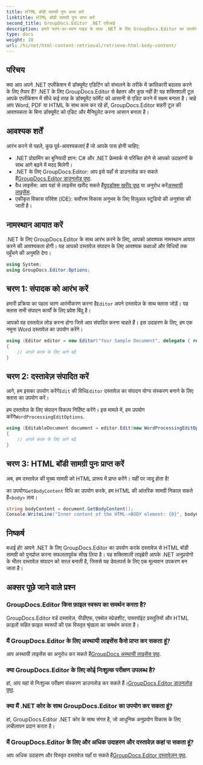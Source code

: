 ```yaml
---
title: HTML बॉडी सामग्री पुनः प्राप्त करें
linktitle: HTML बॉडी सामग्री पुनः प्राप्त करें
second_title: GroupDocs.Editor .NET एपीआई
description: हमारे चरण-दर-चरण गाइड के साथ .NET के लिए GroupDocs.Editor का उपयोग करके HTML बॉडी सामग्री प्राप्त करें। अपने .NET अनुप्रयोगों को आसानी से बढ़ाएँ।
type: docs
weight: 10
url: /hi/net/html-content-retrieval/retrieve-html-body-content/
---
```

## परिचय
क्या आप अपने .NET एप्लीकेशन में डॉक्यूमेंट एडिटिंग को संभालने के तरीके में क्रांतिकारी बदलाव करने के लिए तैयार हैं? .NET के लिए GroupDocs.Editor से बेहतर और कुछ नहीं है! यह शक्तिशाली टूल आपके एप्लीकेशन में सीधे कई तरह के डॉक्यूमेंट फॉर्मेट को आसानी से एडिट करने में सक्षम बनाता है। चाहे आप Word, PDF या HTML के साथ काम कर रहे हों, GroupDocs.Editor बाहरी टूल की आवश्यकता के बिना डॉक्यूमेंट को एडिट और मैनिपुलेट करना आसान बनाता है।
## आवश्यक शर्तें
आरंभ करने से पहले, कुछ पूर्व-आवश्यकताएं हैं जो आपके पास होनी चाहिए:
- .NET प्रोग्रामिंग का बुनियादी ज्ञान: C# और .NET फ्रेमवर्क से परिचित होने से आपको उदाहरणों के साथ आगे बढ़ने में मदद मिलेगी।
-  .NET के लिए GroupDocs.Editor: आप इसे यहाँ से डाउनलोड कर सकते हैं[GroupDocs.Editor डाउनलोड पृष्ठ](https://releases.groupdocs.com/editor/net/).
-  वैध लाइसेंस: आप यहां से लाइसेंस खरीद सकते हैं[ग्रुपडॉक्स खरीद पृष्ठ](https://purchase.groupdocs.com/buy) या अनुरोध करें[अस्थायी लाइसेंस](https://purchase.groupdocs.com/temporary-license/).
- एकीकृत विकास परिवेश (IDE): सर्वोत्तम विकास अनुभव के लिए विज़ुअल स्टूडियो की अनुशंसा की जाती है।
## नामस्थान आयात करें
.NET के लिए GroupDocs.Editor के साथ आरंभ करने के लिए, आपको आवश्यक नामस्थान आयात करने की आवश्यकता होगी। यह आपको दस्तावेज़ संपादन के लिए आवश्यक कक्षाओं और विधियों तक पहुँचने की अनुमति देगा।
```csharp
using System;
using GroupDocs.Editor.Options;
```
## चरण 1: संपादक को आरंभ करें
हमारी प्रक्रिया का पहला चरण आरंभीकरण करना है`Editor` अपने दस्तावेज़ के साथ क्लास जोड़ें। यह क्लास सभी संपादन कार्यों के लिए प्रवेश बिंदु है।

आपको वह दस्तावेज़ लोड करना होगा जिसे आप संपादित करना चाहते हैं। इस उदाहरण के लिए, हम एक नमूना Word दस्तावेज़ का उपयोग करेंगे।
```csharp
using (Editor editor = new Editor("Your Sample Document", delegate { return new WordProcessingLoadOptions(); }))
{
    // अगले कदम के लिए आगे बढ़ें
}
```
## चरण 2: दस्तावेज़ संपादित करें
 आगे, हम इसका उपयोग करेंगे`Edit` की विधि`Editor` दस्तावेज़ का संपादन योग्य संस्करण बनाने के लिए क्लास का उपयोग करें।

 हम दस्तावेज़ के लिए संपादन विकल्प निर्दिष्ट करेंगे। इस मामले में, हम उपयोग करेंगे`WordProcessingEditOptions`.
```csharp
using (EditableDocument document = editor.Edit(new WordProcessingEditOptions()))
{
    // अगले कदम के लिए आगे बढ़ें
}
```
## चरण 3: HTML बॉडी सामग्री पुनः प्राप्त करें
अब, हम दस्तावेज़ की मुख्य सामग्री को HTML प्रारूप में प्राप्त करेंगे। यहीं पर जादू होता है!

 का उपयोग`GetBodyContent` विधि का उपयोग करके, हम HTML की आंतरिक सामग्री निकाल सकते हैं`<body>` तत्व।
```csharp
string bodyContent = document.GetBodyContent();
Console.WriteLine("Inner content of the HTML->BODY element: {0}", bodyContent);
```

## निष्कर्ष
बधाई हो! आपने .NET के लिए GroupDocs.Editor का उपयोग करके दस्तावेज़ से HTML बॉडी सामग्री को पुनर्प्राप्त करना सफलतापूर्वक सीख लिया है। यह शक्तिशाली लाइब्रेरी आपके .NET अनुप्रयोगों के भीतर दस्तावेज़ संपादन को सरल बनाती है, जिससे यह डेवलपर्स के लिए एक मूल्यवान उपकरण बन जाता है।
## अक्सर पूछे जाने वाले प्रश्न
### GroupDocs.Editor किस फ़ाइल स्वरूप का समर्थन करता है?
GroupDocs.Editor वर्ड दस्तावेज़, पीडीएफ, एक्सेल स्प्रेडशीट, पावरपॉइंट प्रस्तुतियों और HTML फ़ाइलों सहित फ़ाइल स्वरूपों की एक विस्तृत श्रृंखला का समर्थन करता है।
### मैं GroupDocs.Editor के लिए अस्थायी लाइसेंस कैसे प्राप्त कर सकता हूं?
 आप अस्थायी लाइसेंस का अनुरोध कर सकते हैं[GroupDocs अस्थायी लाइसेंस पृष्ठ](https://purchase.groupdocs.com/temporary-license/).
### क्या GroupDocs.Editor के लिए कोई निःशुल्क परीक्षण उपलब्ध है?
 हां, आप यहां से निःशुल्क परीक्षण संस्करण डाउनलोड कर सकते हैं।[GroupDocs.Editor डाउनलोड पृष्ठ](https://releases.groupdocs.com/).
### क्या मैं .NET कोर के साथ GroupDocs.Editor का उपयोग कर सकता हूं?
हां, GroupDocs.Editor .NET कोर के साथ संगत है, जो आधुनिक अनुप्रयोग विकास के लिए लचीलापन प्रदान करता है।
### मैं GroupDocs.Editor के लिए और अधिक उदाहरण और दस्तावेज़ कहां पा सकता हूं?
 आप अधिक उदाहरण और विस्तृत दस्तावेज़ यहाँ पा सकते हैं[GroupDocs.Editor दस्तावेज़न पृष्ठ](https://reference.groupdocs.com/editor/net/).